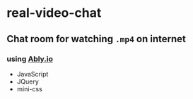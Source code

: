 # real-video-chat

## Chat room for watching `.mp4` on internet

### using [Ably.io](https://ably.com/)

- JavaScript
- JQuery
- mini-css
